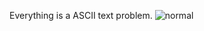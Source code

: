 Everything is a ASCII text problem.
![normal](https://user-images.githubusercontent.com/41996335/130461018-1ad04291-1630-4986-9f67-d46f04bb45ae.png)

